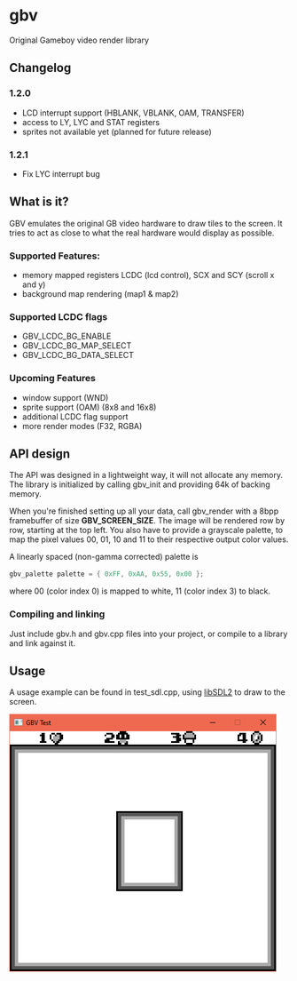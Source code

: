 # gbv
Original Gameboy video render library

## Changelog
### 1.2.0
* LCD interrupt support (HBLANK, VBLANK, OAM, TRANSFER)
* access to LY, LYC and STAT registers
* sprites not available yet (planned for future release)
### 1.2.1
* Fix LYC interrupt bug

## What is it?
GBV emulates the original GB video hardware to draw tiles to the screen. It tries to act as close to what the real hardware would display as possible.

### Supported Features:
* memory mapped registers LCDC (lcd control), SCX and SCY (scroll x and y)
* background map rendering (map1 & map2)

### Supported LCDC flags
* GBV_LCDC_BG_ENABLE
* GBV_LCDC_BG_MAP_SELECT
* GBV_LCDC_BG_DATA_SELECT

### Upcoming Features
* window support (WND)
* sprite support (OAM) (8x8 and 16x8)
* additional LCDC flag support
* more render modes (F32, RGBA)

## API design
The API was designed in a lightweight way, it will not allocate any memory. The library is initialized by calling gbv_init and providing 64k of backing memory.

When you're finished setting up all your data, call gbv_render with a 8bpp framebuffer of size **GBV_SCREEN_SIZE**. The image will be rendered row by row, starting at the top left.
You also have to provide a grayscale palette, to map the pixel values 00, 01, 10 and 11 to their respective output color values.

A linearly spaced (non-gamma corrected) palette is
```cpp
gbv_palette palette = { 0xFF, 0xAA, 0x55, 0x00 };
```
where 00 (color index 0) is mapped to white, 11 (color index 3) to black.

### Compiling and linking
Just include gbv.h and gbv.cpp files into your project, or compile to a library and link against it.

## Usage
A usage example can be found in test_sdl.cpp, using [libSDL2](https://www.libsdl.org/) to draw to the screen.

![test1](https://github.com/Bl00drav3n/gbv/raw/master/test1.png "Test 1")

